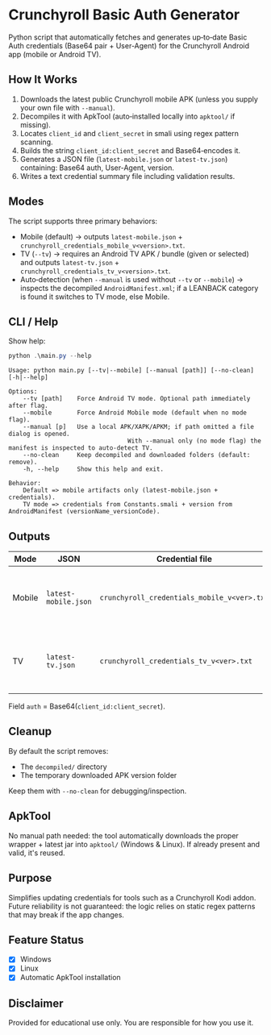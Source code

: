 # Crunchyroll Basic Auth Generator

Python script that automatically fetches and generates up‑to‑date Basic Auth credentials (Base64 pair + User-Agent) for the Crunchyroll Android app (mobile or Android TV).

## How It Works

1. Downloads the latest public Crunchyroll mobile APK (unless you supply your own file with `--manual`).
2. Decompiles it with ApkTool (auto‑installed locally into `apktool/` if missing).
3. Locates `client_id` and `client_secret` in smali using regex pattern scanning.
4. Builds the string `client_id:client_secret` and Base64‑encodes it.
5. Generates a JSON file (`latest-mobile.json` or `latest-tv.json`) containing: Base64 auth, User-Agent, version.
6. Writes a text credential summary file including validation results.

## Modes

The script supports three primary behaviors:

* Mobile (default) → outputs `latest-mobile.json` + `crunchyroll_credentials_mobile_v<version>.txt`.
* TV (`--tv`) → requires an Android TV APK / bundle (given or selected) and outputs `latest-tv.json` + `crunchyroll_credentials_tv_v<version>.txt`.
* Auto‑detection (when `--manual` is used without `--tv` or `--mobile`) → inspects the decompiled `AndroidManifest.xml`; if a LEANBACK category is found it switches to TV mode, else Mobile.

## CLI / Help

Show help:

```powershell
python .\main.py --help
```

```text
Usage: python main.py [--tv|--mobile] [--manual [path]] [--no-clean] [-h|--help]

Options:
	--tv [path]    Force Android TV mode. Optional path immediately after flag.
	--mobile       Force Android Mobile mode (default when no mode flag).
	--manual [p]   Use a local APK/XAPK/APKM; if path omitted a file dialog is opened.
								 With --manual only (no mode flag) the manifest is inspected to auto-detect TV.
	--no-clean     Keep decompiled and downloaded folders (default: remove).
	-h, --help     Show this help and exit.

Behavior:
	Default => mobile artifacts only (latest-mobile.json + credentials).
	TV mode => credentials from Constants.smali + version from AndroidManifest (versionName_versionCode).
```

## Outputs

| Mode   | JSON                | Credential file                                   | Contains |
|--------|---------------------|---------------------------------------------------|----------|
| Mobile | `latest-mobile.json`| `crunchyroll_credentials_mobile_v<ver>.txt`       | Base64 auth, mobile UA, shortened version |
| TV     | `latest-tv.json`    | `crunchyroll_credentials_tv_v<ver>.txt`           | Base64 auth, TV UA, manifest-derived version |

Field `auth` = Base64(`client_id:client_secret`).

## Cleanup

By default the script removes:
* The `decompiled/` directory
* The temporary downloaded APK version folder

Keep them with `--no-clean` for debugging/inspection.

## ApkTool

No manual path needed: the tool automatically downloads the proper wrapper + latest jar into `apktool/` (Windows & Linux). If already present and valid, it's reused.

## Purpose

Simplifies updating credentials for tools such as a Crunchyroll Kodi addon. Future reliability is not guaranteed: the logic relies on static regex patterns that may break if the app changes.

## Feature Status

* [x] Windows
* [x] Linux
* [x] Automatic ApkTool installation

## Disclaimer

Provided for educational use only. You are responsible for how you use it.